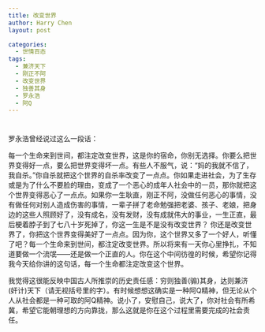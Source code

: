 ```yaml
---
title: 改变世界
author: Harry Chen
layout: post

categories:
  - 世情百态
tags:
  - 兼济天下
  - 刚正不阿
  - 改变世界
  - 独善其身
  - 罗永浩
  - 阿Q
---
```

# 

罗永浩曾经说过这么一段话：

每一个生命来到世间，都注定改变世界，这是你的宿命，你别无选择。你要么把世界变得好一点，要么把世界变得坏一点。有些人不服气，说：“妈的我就不信了，我自杀。”你自杀就把这个世界的自杀率改变了一点点。你如果走进社会，为了生存或是为了什么不要脸的理由，变成了一个恶心的成年人社会中的一员，那你就把这个世界变得恶心了一点点。如果你一生耿直，刚正不阿，没做任何恶心的事情，没有做任何对别人造成伤害的事情，一辈子拼了老命勉强把老婆、孩子、老娘，把身边的这些人照顾好了，没有成名，没有发财，没有成就伟大的事业，一生正直，最后梗着脖子到了七八十岁死掉了，你这一生是不是没有改变世界？ 你还是改变世界了，你把这个世界变得美好了一点点。因为你，这个世界又多了一个好人，听懂了吧？每一个生命来到世间，都注定改变世界。所以将来有一天你心里挣扎，不知道要做一个流氓——还是做一个正直的人。你在这个中间彷徨的时候，希望你记得我今天给你讲的这句话，每一个生命都注定改变这个世界。

我觉得这很能反映中国古人所推崇的历史责任感：穷则独善(骟)其身，达则兼济(奸计)天下（请无视括号里的字）。有时候想想这确实是一种阿Q精神，但无论从个人从社会都是一种可取的阿Q精神。说小了，安慰自己，说大了，你对社会有所希冀，希望它能朝理想的方向靠拢，那么这就是你在这个过程里需要完成的社会责任。
